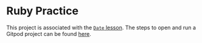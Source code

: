 # Ruby Practice

This project is associated with the [`Date` lesson](https://learn.firstdraft.com/lessons/12). The steps to open and run a Gitpod project can be found [here](https://learn.firstdraft.com/lessons/29).

